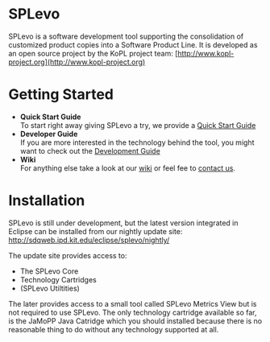 
SPLevo
======

SPLevo is a software development tool supporting the consolidation of customized product copies into a Software Product Line.
It is developed as an open source project by the KoPL project team: [http://www.kopl-project.org](http://www.kopl-project.org)

Getting Started
===

* **Quick Start Guide**<br>To start right away giving SPLevo a try, we provide a [Quick Start Guide](https://github.com/kopl/SPLevo/wiki/Quick%20Start%20Guide)
* **Developer Guide**<br>If you are more interested in the technology behind the tool, you might want to check out the [Development Guide](https://github.com/kopl/SPLevo/wiki/Developer-Guide) 
* **Wiki**<br>For anything else take a look at our [wiki](https://github.com/kopl/SPLevo/wiki) or feel fee to [contact us](http://www.kopl-project.org/).

Installation
====

SPLevo is still under development, but the latest version integrated in Eclipse can be installed from our nightly update site:<br>
http://sdqweb.ipd.kit.edu/eclipse/splevo/nightly/

The update site provides access to:

* The SPLevo Core
* Technology Cartridges
* (SPLevo Utiltities)

The later provides access to a small tool called SPLevo Metrics View but is not required to use SPLevo.
The only technology cartridge available so far, is the JaMoPP Java Catridge which you should installed because there is no reasonable thing to do without any technology supported at all.
